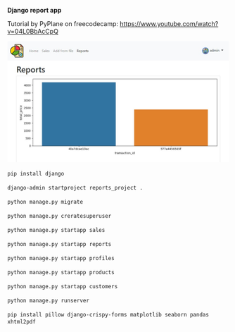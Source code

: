**Django report app**

Tutorial by PyPlane on freecodecamp: https://www.youtube.com/watch?v=04L0BbAcCpQ


<img src="report-app.jpg"/>

```
pip install django

django-admin startproject reports_project .

python manage.py migrate

python manage.py creratesuperuser

python manage.py startapp sales

python manage.py startapp reports

python manage.py startapp profiles

python manage.py startapp products

python manage.py startapp customers

python manage.py runserver

pip install pillow django-crispy-forms matplotlib seaborn pandas xhtml2pdf
```